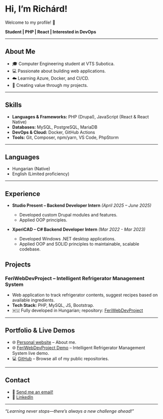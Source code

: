 # Hi, I’m Richárd!

Welcome to my profile! 🎉

**Student | PHP | React | Interested in DevOps**

---

## About Me

* 🎓 Computer Engineering student at VTS Subotica.
* 💻 Passionate about building web applications.
* ☁️ Learning Azure, Docker, and CI/CD.
* 🚀 Creating value through my projects.

---

## Skills

* **Languages & Frameworks:** PHP (Drupal), JavaScript (React & React Native)
* **Databases:** MySQL, PostgreSQL, MariaDB
* **DevOps & Cloud:** Docker, GitHub Actions
* **Tools:** Git, Composer, npm/yarn, VS Code, PhpStorm

---

## Languages

* Hungarian (Native)
* English (Limited proficiency)

---

## Experience

* **Studio Present – Backend Developer Intern** *(April 2025 – June 2025)*

  * Developed custom Drupal modules and features.
  * Applied OOP principles.

* **XperiCAD – C# Backend Developer Intern** *(Mar 2022 - Mar 2023)*

  * Developed Windows .NET desktop applications.
  * Applied OOP and SOLID principles to maintainable, scalable codebase.

## Projects

### FeriWebDevProject – Intelligent Refrigerator Management System

* Web application to track refrigerator contents, suggest recipes based on available ingredients.
* **Tech Stack:** PHP, MySQL, JS, Bootstrap.
* 🇭🇺 Fully developed in Hungarian; repository: [FeriWebDevProject](https://github.com/RiscyX/FeriWebDevProject)

---

## Portfolio & Live Demos

* 🌐 [Personal website](https://vassrichard.me) – About me.
* 🌐 [FeriWebDevProject Demo](https://feri.stud.vts.su.ac.rs/) – Intelligent Refrigerator Management System live demo.
* 💻 [GitHub](https://github.com/RiscyX) – Browse all of my public repositories.

---

## Contact

* 📧 [Send me an email!](mailto:vassrichard31@gmail.com)
* 💼 [LinkedIn](https://www.linkedin.com/in/richard-vass-79524728b/)

---

*“Learning never stops—there’s always a new challenge ahead!”*
